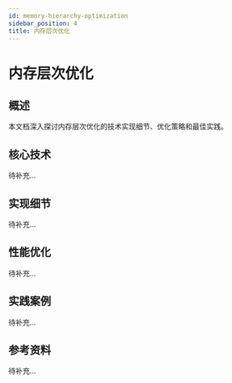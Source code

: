 ```yaml
---
id: memory-hierarchy-optimization
sidebar_position: 4
title: 内存层次优化
---
```


# 内存层次优化

## 概述

本文档深入探讨内存层次优化的技术实现细节、优化策略和最佳实践。

## 核心技术

待补充...

## 实现细节

待补充...

## 性能优化

待补充...

## 实践案例

待补充...

## 参考资料

待补充...
